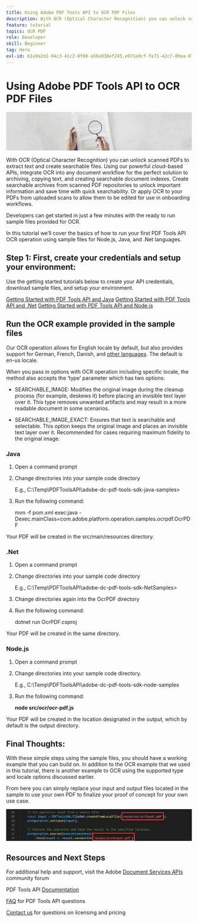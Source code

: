 ```yaml
---
title: Using Adobe PDF Tools API to OCR PDF Files
description: With OCR (Optical Character Recognition) you can unlock scanned PDFs to extract text and create searchable files
feature: tutorial
topics: OCR PDF
role: Developer
skill: Beginner
tag: Hero
exl-id: 61a9a2d1-94c3-41c2-8f90-a56a938ef245,e971e8cf-fe71-42c7-89ea-079bef7a7fba
---
```

# Using Adobe PDF Tools API to OCR PDF Files

![Create PDF Hero Image](../assets/OCR_hero.jpg)

With OCR (Optical Character Recognition) you can unlock scanned PDFs to extract text and create searchable files. Using our powerful cloud-based APIs, integrate OCR into any document workflow for the perfect solution to archiving, copying text, and creating searchable document indexes. Create searchable archives from scanned PDF repositories to unlock important information and save time with quick searchability. Or apply OCR to your PDFs from uploaded scans to allow them to be edited for use in onboarding workflows.

Developers can get started in just a few minutes with the ready to run sample files provided for OCR. 

In this tutorial we’ll cover the basics of how to run your first PDF Tools API OCR operation using sample files for Node.js, Java, and .Net languages.  

## Step 1: First, create your credentials and setup your environment:

Use the getting started tutorials below to create your API credentials, download sample files, and setup your environment.

[Getting Started with PDF Tools API and Java](gettingstartedjava.md)
[Getting Started with PDF Tools API and .Net](gettingstartednet.md)
[Getting Started with PDF Tools API and Node.js](createpdffromhtml.md)

## Run the OCR example provided in the sample files

Our OCR operation allows for English locale by default, but also provides support for German, French, Danish, and [other languages](https://opensource.adobe.com/pdftools-java-sdk-samples/apidocs/latest/com/adobe/platform/operation/pdfops/options/ocr/OCRSupportedLocale.html). The default is en-us locale.

When you pass in options with OCR operation including specific locale, the method also accepts the ‘type’ parameter which has two options:

* SEARCHABLE_IMAGE: Modifies the original image during the cleanup process (for example, deskews it) before placing an invisible text layer over it. This type removes unwanted artifacts and may result in a more readable document in some scenarios.

* SEARCHABLE_IMAGE_EXACT: Ensures that text is searchable and selectable. This option keeps the original image and places an invisible text layer over it. Recommended for cases requiring maximum fidelity to the original image.

### Java

1. Open a command prompt

1. Change directories into your sample code directory

    E.g., C:\Temp\PDFToolsAPI\adobe-dc-pdf-tools-sdk-java-samples>

1. Run the following command:

    mvn -f pom.xml exec:java -Dexec.mainClass=com.adobe.platform.operation.samples.ocrpdf.OcrPDF

Your PDF will be created in the src/main/resources directory.

### .Net

1. Open a command prompt

1. Change directories into your sample code directory

    E.g., C:\Temp\PDFToolsAPI\adobe-dc-pdf-tools-sdk-NetSamples>

1. Change directories again into the OcrPDF directory

1. Run the following command:

    dotnet run OcrPDF.csproj

Your PDF will be created in the same directory.

### Node.js

1. Open a command prompt

1. Change directories into your sample code directory. 

    E.g., C:\Temp\PDFToolsAPI\adobe-dc-pdf-tools-sdk-node-samples

1. Run the following command:

    **node src/ocr/ocr-pdf.js**

Your PDF will be created in the location designated in the output, which by default is the output directory.

## Final Thoughts:

With these simple steps using the sample files, you should have a working example that you can build on. In addition to the OCR example that we used in this tutorial, there is another example to OCR using the supported type and locale options discussed earlier. 

From here you can simply replace your input and output files located in the sample to use your own PDF to finalize your proof of concept for your own use case.

![Proof of Concept](../assets/OCR_poc.png)

## Resources and Next Steps

For additional help and support, visit the Adobe [Document Services APIs](https://community.adobe.com/t5/document-cloud-sdk/bd-p/Document-Cloud-SDK?page=1&sort=latest_replies&filter=all) community forum

PDF Tools API [Documentation](https://www.adobe.com/go/pdftoolsapi_doc)

[FAQ](https://community.adobe.com/t5/document-cloud-sdk/faq-for-document-services-pdf-tools-api/m-p/10726197) for PDF Tools API questions

[Contact us](https://www.adobe.com/go/pdftoolsapi_requestform) for questions on licensing and pricing
